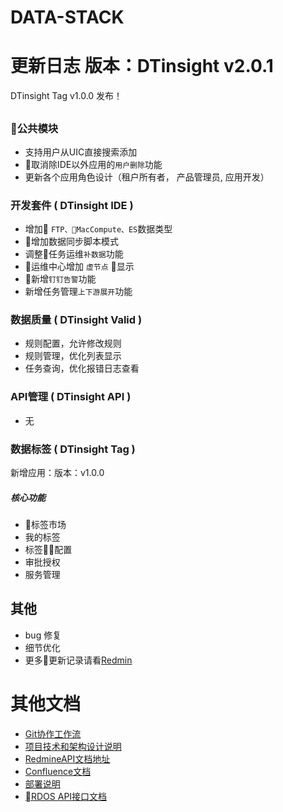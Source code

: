 # DATA-STACK

# 更新日志 版本：DTinsight v2.0.1

DTinsight Tag v1.0.0 发布！

##  

### 公共模块
- 支持用户从UIC直接搜索添加
- 取消除IDE以外应用的`用户删除`功能
- 更新各个应用角色设计（租户所有者， 产品管理员, 应用开发）


### 开发套件 ( DTinsight IDE )
- 增加 `FTP、MacCompute、ES`数据类型
- 增加数据同步脚本模式
- 调整任务运维`补数据`功能
- 运维中心增加 `虚节点` 显示
- 新增`钉钉告警`功能
- 新增任务管理`上下游展开`功能

### 数据质量 ( DTinsight Valid )
- 规则配置，允许修改规则
- 规则管理，优化列表显示
- 任务查询，优化报错日志查看

### API管理 ( DTinsight API )
- 无

### 数据标签 ( DTinsight Tag )
新增应用：版本：v1.0.0
##### 核心功能
- 标签市场
- 我的标签
- 标签配置
- 审批授权
- 服务管理


## 其他
- bug 修复
- 细节优化
- 更多更新记录请看[Redmin](http://redmine.prod.dtstack.cn/projects/dtinsight200/issues)

# 其他文档
- [Git协作工作流](http://git.dtstack.cn/ziv/data-stack-web/wikis/gitflow)
- [项目技术和架构设计说明
](http://git.dtstack.cn/ziv/data-stack-web/wikis/Development)
- [RedmineAPI文档地址](http://redmine.prod.dtstack.cn/projects/rdos)
- [Confluence文档](http://confluence.dev.dtstack.cn/display/RDOS/RD-OS)
- [部署说明](http://git.dtstack.cn/ziv/data-stack-web/wikis/deploy)
- [RDOS API接口文档](http://git.dtstack.cn/dtstack/rdos-docs)


